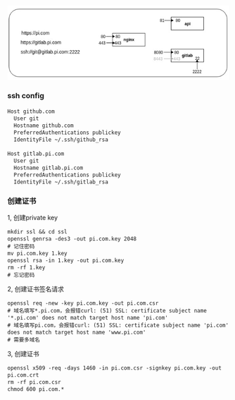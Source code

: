 ![](https://github.com/xujintao/deven/blob/master/nginx.jpg)

### ssh config
```
Host github.com
  User git
  Hostname github.com
  PreferredAuthentications publickey
  IdentityFile ~/.ssh/github_rsa

Host gitlab.pi.com
  User git
  Hostname gitlab.pi.com
  PreferredAuthentications publickey
  IdentityFile ~/.ssh/gitlab_rsa
```

### 创建证书
1, 创建private key
```
mkdir ssl && cd ssl
openssl genrsa -des3 -out pi.com.key 2048
# 记住密码
mv pi.com.key 1.key
openssl rsa -in 1.key -out pi.com.key
rm -rf 1.key
# 忘记密码
```

2, 创建证书签名请求
```
openssl req -new -key pi.com.key -out pi.com.csr
# 域名填写*.pi.com，会报错curl: (51) SSL: certificate subject name '*.pi.com' does not match target host name 'pi.com'
# 域名填写pi.com，会报错curl: (51) SSL: certificate subject name 'pi.com' does not match target host name 'www.pi.com'
# 需要多域名
```

3, 创建证书
```
openssl x509 -req -days 1460 -in pi.com.csr -signkey pi.com.key -out pi.com.crt
rm -rf pi.com.csr
chmod 600 pi.com.*
```